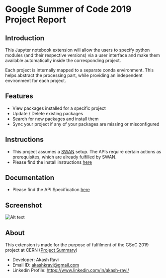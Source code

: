 # Google Summer of Code 2019 Project Report

## Introduction

This Jupyter notebook extension will allow the users to specify python modules (and their respective versions) via a user interface and make them available automatically inside the corresponding project.

Each project is internally mapped to a separate conda environment. This helps abstract the processing part, while providing an independent environment for each project. 

## Features

- View packages installed for a specific project
- Update / Delete existing packages
- Search for new packages and install them
- Sync your project if any of your packages are missing or misconfigured

## Instructions

- This project assumes a [SWAN](https://gitlab.cern.ch/swan) setup. The APIs require certain actions as prerequisites, which are already fulfilled by SWAN. 
- Please find the install instructions [here](https://github.com/techtocore/Jupyter-Package-Manager/extension/install.md)


## Documentation

- Please find the API Specification [here](https://github.com/techtocore/Jupyter-Package-Manager/docs/API_docs.md)


## Screenshot

![Alt text](https://github.com/techtocore/Jupyter-Package-Manager/docs/ui.png?raw=true "Package Management UI")


## About

This extension is made for the purpose of fulfilment of the GSoC 2019 project at CERN ([Project Summary](https://summerofcode.withgoogle.com/projects/4999527885438976))

- Developer: Akash Ravi
- Email ID: akashkravi@gmail.com
- Linkedin Profile: https://www.linkedin.com/in/akash-ravi/
